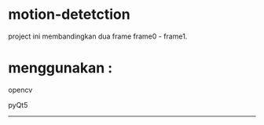 # motion-detetction
project ini membandingkan dua frame frame0 - frame1.

# menggunakan :

opencv

pyQt5

---------------------------------------------------------------------------------------------------------------------------

